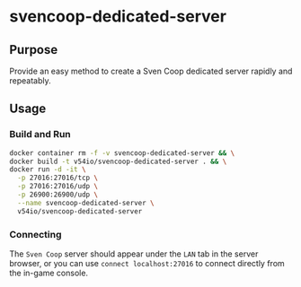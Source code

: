 # svencoop-dedicated-server

## Purpose

Provide an easy method to create a Sven Coop dedicated server rapidly and repeatably.

## Usage

### Build and Run

```bash
docker container rm -f -v svencoop-dedicated-server && \
docker build -t v54io/svencoop-dedicated-server . && \
docker run -d -it \
  -p 27016:27016/tcp \
  -p 27016:27016/udp \
  -p 26900:26900/udp \
  --name svencoop-dedicated-server \
  v54io/svencoop-dedicated-server
```

### Connecting

The `Sven Coop` server should appear under the `LAN` tab in the server browser, or you can use `connect localhost:27016` to connect directly from the in-game console.
